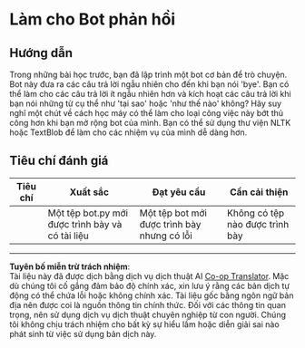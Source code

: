 <!--
CO_OP_TRANSLATOR_METADATA:
{
  "original_hash": "2efc4c2aba5ed06c780c05539c492ae3",
  "translation_date": "2025-09-05T20:28:06+00:00",
  "source_file": "6-NLP/2-Tasks/assignment.md",
  "language_code": "vi"
}
-->
# Làm cho Bot phản hồi

## Hướng dẫn

Trong những bài học trước, bạn đã lập trình một bot cơ bản để trò chuyện. Bot này đưa ra các câu trả lời ngẫu nhiên cho đến khi bạn nói 'bye'. Bạn có thể làm cho các câu trả lời ít ngẫu nhiên hơn và kích hoạt các câu trả lời khi bạn nói những từ cụ thể như 'tại sao' hoặc 'như thế nào' không? Hãy suy nghĩ một chút về cách học máy có thể làm cho loại công việc này bớt thủ công hơn khi bạn mở rộng bot của mình. Bạn có thể sử dụng thư viện NLTK hoặc TextBlob để làm cho các nhiệm vụ của mình dễ dàng hơn.

## Tiêu chí đánh giá

| Tiêu chí  | Xuất sắc                                      | Đạt yêu cầu                                      | Cần cải thiện           |
| --------- | --------------------------------------------- | ------------------------------------------------ | ----------------------- |
|           | Một tệp bot.py mới được trình bày và có tài liệu | Một tệp bot mới được trình bày nhưng có lỗi      | Không có tệp nào được trình bày |

---

**Tuyên bố miễn trừ trách nhiệm**:  
Tài liệu này đã được dịch bằng dịch vụ dịch thuật AI [Co-op Translator](https://github.com/Azure/co-op-translator). Mặc dù chúng tôi cố gắng đảm bảo độ chính xác, xin lưu ý rằng các bản dịch tự động có thể chứa lỗi hoặc không chính xác. Tài liệu gốc bằng ngôn ngữ bản địa nên được coi là nguồn thông tin chính thức. Đối với các thông tin quan trọng, nên sử dụng dịch vụ dịch thuật chuyên nghiệp từ con người. Chúng tôi không chịu trách nhiệm cho bất kỳ sự hiểu lầm hoặc diễn giải sai nào phát sinh từ việc sử dụng bản dịch này.